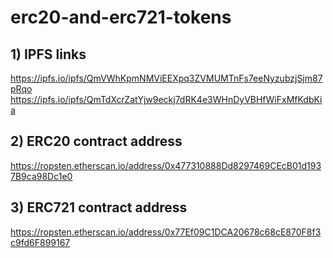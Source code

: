 # erc20-and-erc721-tokens

## 1) IPFS links
https://ipfs.io/ipfs/QmVWhKpmNMViEEXpq3ZVMUMTnFs7eeNyzubzjSjm87pRqo
https://ipfs.io/ipfs/QmTdXcrZatYjw9eckj7dRK4e3WHnDyVBHfWiFxMfKdbKia


## 2) ERC20 contract address
https://ropsten.etherscan.io/address/0x477310888Dd8297469CEcB01d1937B9ca98Dc1e0

## 3) ERC721 contract address
https://ropsten.etherscan.io/address/0x77Ef09C1DCA20678c68cE870F8f3c9fd6F899167
